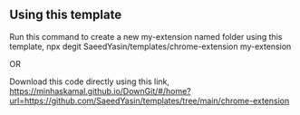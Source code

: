 ## Using this template
Run this command to create a new my-extension named folder using this template,
npx degit SaeedYasin/templates/chrome-extension my-extension

OR

Download this code directly using this link,
https://minhaskamal.github.io/DownGit/#/home?url=https://github.com/SaeedYasin/templates/tree/main/chrome-extension

